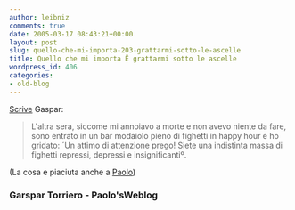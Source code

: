 ```yaml
---
author: leibniz
comments: true
date: 2005-03-17 08:43:21+00:00
layout: post
slug: quello-che-mi-importa-203-grattarmi-sotto-le-ascelle
title: Quello che mi importa Ë grattarmi sotto le ascelle
wordpress_id: 406
categories:
- old-blog
---
```


[Scrive](http://www.gaspartorriero.it/HTML/blogarchive/2005_03_13_archive.html#111098267706680708) Gaspar:




> 

> 
> L'altra sera, siccome mi annoiavo a morte e non avevo niente da
fare, sono entrato in un bar modaiolo pieno di fighetti in happy hour e
ho gridato: ´Un attimo di attenzione prego! Siete una indistinta massa
di fighetti repressi, depressi e insignificantiº.




(La cosa e piaciuta anche a [Paolo](http://paolo.evectors.it/italian/2005/03/16.html#a2450))




### Garspar Torriero - Paolo'sWeblog
